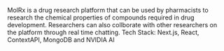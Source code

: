 MolRx is a drug research platform that can be used by pharmacists to research the chemical properties of compounds required in drug development. Researchers can also collborate with other researchers on the platform through real time chatting. Tech Stack: Next.js, React, ContextAPI, MongoDB and NVIDIA AI
